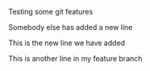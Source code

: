 Testing some git features

Somebody else has added a new line

This is the new line we have added

This is another line in my feature branch
